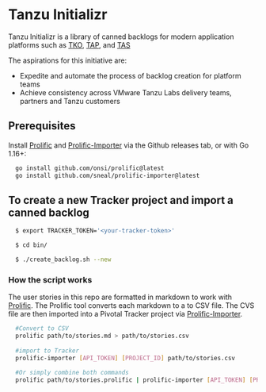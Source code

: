 
# Tanzu Initializr

Tanzu Initializr is a library of canned backlogs for modern application platforms such as [TKO](), [TAP](https://tanzu.vmware.com/application-platform), and [TAS]()

The aspirations for this initiative are:	
- Expedite and automate the process of backlog creation for platform teams
- Achieve consistency across VMware Tanzu Labs delivery teams, partners and Tanzu customers

## Prerequisites

Install [Prolific](https://github.com/onsi/prolific#installation) and [Prolific-Importer](https://github.com/sneal/prolific-importer#installation) via the Github releases tab, or with Go 1.16+:

```bash
  go install github.com/onsi/prolific@latest
  go install github.com/sneal/prolific-importer@latest
```

## To create a new Tracker project and import a canned backlog 

```bash
  $ export TRACKER_TOKEN='<your-tracker-token>'

  $ cd bin/

  $ ./create_backlog.sh --new
```
### How the script works
The user stories in this repo are formatted in markdown to work with [Prolific](https://github.com/onsi/prolific). The Prolific tool converts each markdown to a to CSV file. The CVS file are then imported into a Pivotal Tracker project via [Prolific-Importer](https://github.com/sneal/prolific-importer#installation).

```bash
  #Convert to CSV
  prolific path/to/stories.md > path/to/stories.csv
   
  #import to Tracker
  prolific-importer [API_TOKEN] [PROJECT_ID] path/to/stories.csv
 
  #Or simply combine both commands
  prolific path/to/stories.prolific | prolific-importer [API_TOKEN] [PROJECT_ID]
```
